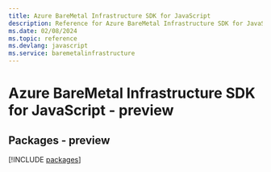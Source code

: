 ```yaml
---
title: Azure BareMetal Infrastructure SDK for JavaScript
description: Reference for Azure BareMetal Infrastructure SDK for JavaScript
ms.date: 02/08/2024
ms.topic: reference
ms.devlang: javascript
ms.service: baremetalinfrastructure
---
```

# Azure BareMetal Infrastructure SDK for JavaScript - preview
## Packages - preview
[!INCLUDE [packages](baremetal-infrastructure-index.md)]